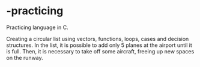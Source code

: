 # -practicing
 Practicing language in C.
 
Creating a circular list using vectors, functions, loops, cases and decision structures.
In the list, it is possible to add only 5 planes at the airport until it is full. Then, it is necessary to take off some aircraft, freeing up new spaces on the runway.
